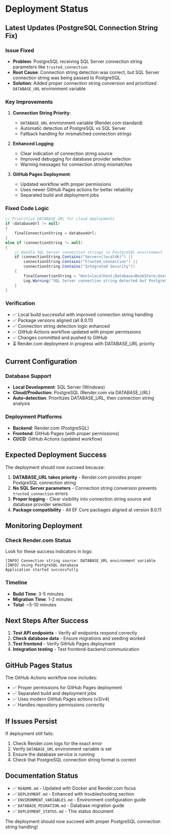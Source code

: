 # Deployment Status

## Latest Updates (PostgreSQL Connection String Fix)

### Issue Fixed
- **Problem**: PostgreSQL receiving SQL Server connection string parameters like `trusted_connection`
- **Root Cause**: Connection string detection was correct, but SQL Server connection string was being passed to PostgreSQL
- **Solution**: Added proper connection string conversion and prioritized `DATABASE_URL` environment variable

### Key Improvements
1. **Connection String Priority**: 
   - `DATABASE_URL` environment variable (Render.com standard)
   - Automatic detection of PostgreSQL vs SQL Server
   - Fallback handling for mismatched connection strings

2. **Enhanced Logging**:
   - Clear indication of connection string source
   - Improved debugging for database provider selection
   - Warning messages for connection string mismatches

3. **GitHub Pages Deployment**:
   - Updated workflow with proper permissions
   - Uses newer GitHub Pages actions for better reliability
   - Separated build and deployment jobs

### Fixed Code Logic
```csharp
// Prioritize DATABASE_URL for cloud deployments
if (databaseUrl != null)
{
    finalConnectionString = databaseUrl;
}
else if (connectionString != null)
{
    // Handle SQL Server connection strings in PostgreSQL environment
    if (connectionString.Contains("Server=(localdb)") ||
        connectionString.Contains("trusted_connection") ||
        connectionString.Contains("Integrated Security"))
    {
        finalConnectionString = "Host=localhost;Database=BookStore;Username=postgres;Password=postgres;";
        Log.Warning("SQL Server connection string detected but PostgreSQL is required. Using fallback connection string.");
    }
}
```

### Verification
- ✅ Local build successful with improved connection string handling
- ✅ Package versions aligned (all 8.0.11)
- ✅ Connection string detection logic enhanced
- ✅ GitHub Actions workflow updated with proper permissions
- ✅ Changes committed and pushed to GitHub
- ⏳ Render.com deployment in progress with DATABASE_URL priority

## Current Configuration

### Database Support
- **Local Development**: SQL Server (Windows)
- **Cloud/Production**: PostgreSQL (Render.com via DATABASE_URL)
- **Auto-detection**: Prioritizes DATABASE_URL, then connection string analysis

### Deployment Platforms
- **Backend**: Render.com (PostgreSQL)
- **Frontend**: GitHub Pages (with proper permissions)
- **CI/CD**: GitHub Actions (updated workflow)

## Expected Deployment Success

The deployment should now succeed because:
1. **DATABASE_URL takes priority** - Render.com provides proper PostgreSQL connection string
2. **No SQL Server parameters** - Connection string conversion prevents `trusted_connection` errors
3. **Proper logging** - Clear visibility into connection string source and database provider selection
4. **Package compatibility** - All EF Core packages aligned at version 8.0.11

## Monitoring Deployment

### Check Render.com Status
Look for these success indicators in logs:
```
[INFO] Connection string source: DATABASE_URL environment variable
[INFO] Using PostgreSQL database
Application started successfully
```

### Timeline
- **Build Time**: 3-5 minutes
- **Migration Time**: 1-2 minutes
- **Total**: ~5-10 minutes

## Next Steps After Success

1. **Test API endpoints** - Verify all endpoints respond correctly
2. **Check database data** - Ensure migrations and seeding worked
3. **Test frontend** - Verify GitHub Pages deployment
4. **Integration testing** - Test frontend-backend communication

## GitHub Pages Status

The GitHub Actions workflow now includes:
- ✅ Proper permissions for GitHub Pages deployment
- ✅ Separated build and deployment jobs
- ✅ Uses modern GitHub Pages actions (v3/v4)
- ✅ Handles repository permissions correctly

## If Issues Persist

If deployment still fails:
1. Check Render.com logs for the exact error
2. Verify `DATABASE_URL` environment variable is set
3. Ensure the database service is running
4. Check that PostgreSQL connection string format is correct

## Documentation Status

- ✅ `README.md` - Updated with Docker and Render.com focus
- ✅ `DEPLOYMENT.md` - Enhanced with troubleshooting section
- ✅ `ENVIRONMENT_VARIABLES.md` - Environment configuration guide
- ✅ `DATABASE_MIGRATION.md` - Database migration guide
- ✅ `DEPLOYMENT_STATUS.md` - This status document

The deployment should now succeed with proper PostgreSQL connection string handling!
